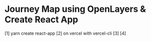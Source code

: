 # Journey Map using OpenLayers & Create React App

[1] yarn create react-app <your-project-name>
[2] on vercel with vercel-cli
[3]
[4]
